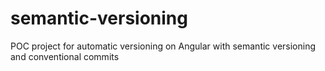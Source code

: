 # semantic-versioning
POC project for automatic versioning on Angular with semantic versioning and conventional commits
